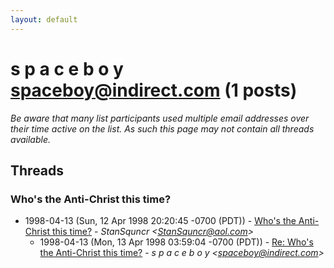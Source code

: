 ```yaml
---
layout: default
---
```


# s p a c e b o y <spaceboy@indirect.com> (1 posts)

_Be aware that many list participants used multiple email addresses over their time active on the list. As such this page may not contain all threads available._

## Threads

### Who's the Anti-Christ this time?
+ 1998-04-13 (Sun, 12 Apr 1998 20:20:45 -0700 (PDT)) - [Who's the Anti-Christ this time?](/archive/1998/04/145ee45c04a3bb961f6189d81d5e19d55de3bfa6c9170b1411798eb09bd1151d) - _StanSquncr \<StanSquncr@aol.com\>_
  + 1998-04-13 (Mon, 13 Apr 1998 03:59:04 -0700 (PDT)) - [Re: Who's the Anti-Christ this time?](/archive/1998/04/c244284365dbb640e030e1d9bcb61f73ef897eb22e986dc1d2b5f65169cc38eb) - _s p a c e b o y \<spaceboy@indirect.com\>_

